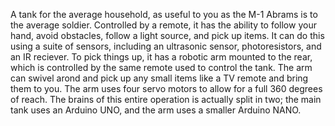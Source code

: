 A tank for the average household, as useful to you as the M-1 Abrams is to the average soldier. Controlled by a remote, it has the ability to follow your hand, avoid obstacles, follow a light source, and pick up items. It can do this using a suite of sensors, including an ultrasonic sensor, photoresistors, and an IR reciever. To pick things up, it has a robotic arm mounted to the rear, which is controlled by the same remote used to control the tank. The arm can swivel arond and pick up any small items like a TV remote and bring them to you. The arm uses four servo motors to allow for a full 360 degrees of reach. The brains of this entire operation is actually split in two; the main tank uses an Arduino UNO, and the arm uses a smaller Arduino NANO.
